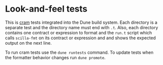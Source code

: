 # Look-and-feel tests

This is [cram](https://dune.readthedocs.io/en/stable/tests.html#cram-tests-1) tests
integrated into the Dune build system.
Each directory is a separate test and the directory name must end with `.t`.
Also, each directory contains one contract or expression to format
and the `run.t` script which calls `scilla-fmt` on its contract or expression
and and shows the expected output on the next line.

To run cram tests use the `dune runtests` command.
To update tests when the formatter behavior changes run `dune promote`.
